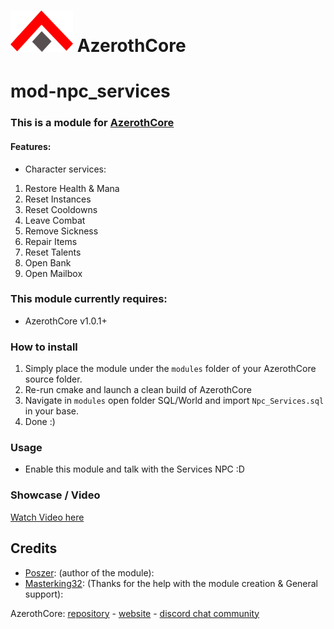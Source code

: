 # ![logo](https://raw.githubusercontent.com/azerothcore/azerothcore.github.io/master/images/logo-github.png) AzerothCore
# mod-npc_services
### This is a module for [AzerothCore](http://www.azerothcore.org)

#### Features:
- Character services:
1. Restore Health & Mana
2. Reset Instances
3. Reset Cooldowns
4. Leave Combat
5. Remove Sickness
6. Repair Items
7. Reset Talents
8. Open Bank
9. Open Mailbox

### This module currently requires:
- AzerothCore v1.0.1+

### How to install
1. Simply place the module under the `modules` folder of your AzerothCore source folder.
2. Re-run cmake and launch a clean build of AzerothCore
3. Navigate in `modules` open folder SQL/World and import `Npc_Services.sql` in your base.
4. Done :)

### Usage
- Enable this module and talk with the Services NPC :D

### Showcase / Video 
[Watch Video here](https://youtu.be/-BpBdUj9XLc)


## Credits
* [Poszer](https://github.com/Poszer): (author of the module): 
* [Masterking32](https://github.com/masterking32): (Thanks for the help with the module creation & General support): 

AzerothCore: [repository](https://github.com/azerothcore) - [website](http://azerothcore.org/) - [discord chat community](https://discord.gg/PaqQRkd)
